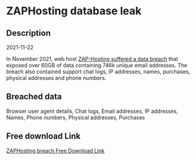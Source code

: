 # ZAPHosting database leak

## Description

2021-11-22

In November 2021, web host <a href="https://twitter.com/zaphosting/status/1503346593591873543" target="_blank" rel="noopener">ZAP-Hosting suffered a data breach</a> that exposed over 60GB of data containing 746k unique email addresses. The breach also contained support chat logs, IP addresses, names, purchases, physical addresses and phone numbers.

## Breached data

Browser user agent details, Chat logs, Email addresses, IP addresses, Names, Phone numbers, Physical addresses, Purchases

## Free download Link

[ZAPHosting breach Free Download Link](https://tinyurl.com/2b2k277t)